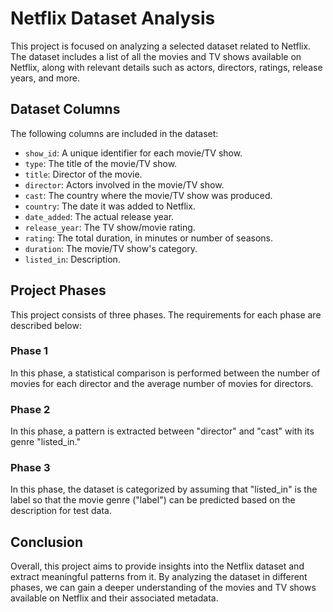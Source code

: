 # Netflix Dataset Analysis

This project is focused on analyzing a selected dataset related to Netflix. The dataset includes a list of all the movies and TV shows available on Netflix, along with relevant details such as actors, directors, ratings, release years, and more.

## Dataset Columns

The following columns are included in the dataset:

- `show_id`: A unique identifier for each movie/TV show.
- `type`: The title of the movie/TV show.
- `title`: Director of the movie.
- `director`: Actors involved in the movie/TV show.
- `cast`: The country where the movie/TV show was produced.
- `country`: The date it was added to Netflix.
- `date_added`: The actual release year.
- `release_year`: The TV show/movie rating.
- `rating`: The total duration, in minutes or number of seasons.
- `duration`: The movie/TV show's category.
- `listed_in`: Description.

## Project Phases

This project consists of three phases. The requirements for each phase are described below:

### Phase 1

In this phase, a statistical comparison is performed between the number of movies for each director and the average number of movies for directors.

### Phase 2

In this phase, a pattern is extracted between "director" and "cast" with its genre "listed_in."

### Phase 3

In this phase, the dataset is categorized by assuming that "listed_in" is the label so that the movie genre ("label") can be predicted based on the description for test data.

## Conclusion

Overall, this project aims to provide insights into the Netflix dataset and extract meaningful patterns from it. By analyzing the dataset in different phases, we can gain a deeper understanding of the movies and TV shows available on Netflix and their associated metadata.